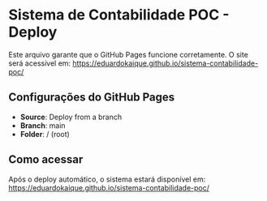# Sistema de Contabilidade POC - Deploy

Este arquivo garante que o GitHub Pages funcione corretamente.
O site será acessível em: https://eduardokaique.github.io/sistema-contabilidade-poc/

## Configurações do GitHub Pages

- **Source**: Deploy from a branch
- **Branch**: main
- **Folder**: / (root)

## Como acessar

Após o deploy automático, o sistema estará disponível em:
https://eduardokaique.github.io/sistema-contabilidade-poc/